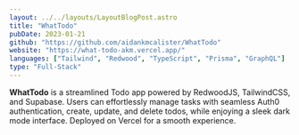 ```yaml
---
layout: ../../layouts/LayoutBlogPost.astro
title: "WhatTodo"
pubDate: 2023-01-21
github: "https://github.com/aidankmcalister/WhatTodo"
website: "https://what-todo-akm.vercel.app/"
languages: ["Tailwind", "Redwood", "TypeScript", "Prisma", "GraphQL"]
type: "Full-Stack"
---
```


**WhatTodo** is a streamlined Todo app powered by RedwoodJS, TailwindCSS, and Supabase. Users can effortlessly manage tasks with seamless Auth0 authentication, create, update, and delete todos, while enjoying a sleek dark mode interface. Deployed on Vercel for a smooth experience.
